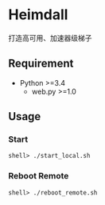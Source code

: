 # Heimdall

打造高可用、加速器级梯子

## Requirement ##

- Python >=3.4
  - web.py >=1.0

## Usage ##

### Start ###

`shell> ./start_local.sh`

### Reboot Remote ###

`shell> ./reboot_remote.sh`